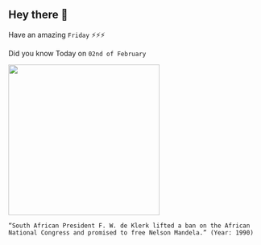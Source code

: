 ## Hey there 👋
Have an amazing `Friday` ⚡⚡⚡

Did you know Today on `02nd of February`
 
 [<img src="https://static01.nyt.com/images/2013/06/27/world/africa/mandela-timeline-1990/mandela-timeline-1990-jumbo.png" width="300" />](https://en.wikipedia.org/wiki/1992_South_African_apartheid_referendum) 
 ```
“South African President F. W. de Klerk lifted a ban on the African National Congress and promised to free Nelson Mandela.” (Year: 1990)
```
